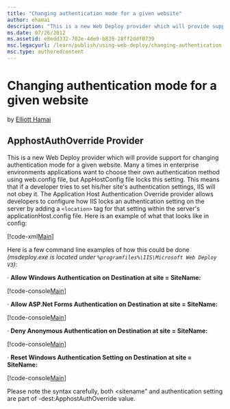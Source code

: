 ```yaml
---
title: "Changing authentication mode for a given website"
author: ehamai
description: "This is a new Web Deploy provider which will provide support for changing authentication mode for a given website. Many a times in enterprise environments ap..."
ms.date: 07/26/2012
ms.assetid: e8edd332-702e-4de9-b839-28ff2ddf0739
msc.legacyurl: /learn/publish/using-web-deploy/changing-authentication-mode-for-a-given-website
msc.type: authoredcontent
---
```

# Changing authentication mode for a given website

by [Elliott Hamai](https://github.com/ehamai)

## ApphostAuthOverride Provider

This is a new Web Deploy provider which will provide support for changing authentication mode for a given website. Many a times in enterprise environments applications want to choose their own authentication method using web.config file, but AppHostConfig file locks this setting. This means that if a developer tries to set his/her site's authentication settings, IIS will not obey it. The Application Host Authentication Override provider allows developers to configure how IIS locks an authentication setting on the server by adding a `<location>` tag for that setting within the server's applicationHost.config file. Here is an example of what that looks like in config:

[!code-xml[Main](changing-authentication-mode-for-a-given-website/samples/sample1.xml)]

Here is a few command line examples of how this could be done *(msdeploy.exe is located under `%programfiles%\IIS\Microsoft Web Deploy V3`)*:

· **Allow Windows Authentication on Destination at site = SiteName:**

[!code-console[Main](changing-authentication-mode-for-a-given-website/samples/sample2.cmd)]

· **Allow ASP.Net Forms Authentication on Destination at site = SiteName:**

[!code-console[Main](changing-authentication-mode-for-a-given-website/samples/sample3.cmd)]

· **Deny Anonymous Authentication on Destination at site = SiteName:**

[!code-console[Main](changing-authentication-mode-for-a-given-website/samples/sample4.cmd)]

· **Reset Windows Authentication Setting on Destination at site = SiteName:**

[!code-console[Main](changing-authentication-mode-for-a-given-website/samples/sample5.cmd)]

Please note the syntax carefully, both &lt;sitename" and authentication setting are part of -dest:ApphostAuthOverride value.
